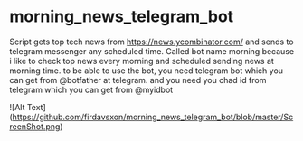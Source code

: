 # morning_news_telegram_bot
Script gets top tech news from https://news.ycombinator.com/ and sends to telegram messenger any scheduled time.
Called bot name morning because i like to check top news every morning and scheduled sending news at morning time.
to be able to use the bot, you need telegram bot which you can get from @botfather at telegram. and you need you chad id from telegram which you can get from @myidbot

![Alt Text] (https://github.com/firdavsxon/morning_news_telegram_bot/blob/master/ScreenShot.png)


